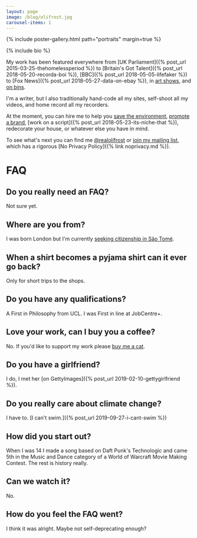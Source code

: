 ```yaml
---
layout: page
image: /blog/olifrost.jpg
carousel-items: 1
---
```


<style>
.owl-dots {
  display: none;
}
</style>

{% include poster-gallery.html path="portraits" margin=true %}

{% include bio %}

My work has been featured everywhere from [UK Parliament]({% post_url 2015-03-25-thehomelessperiod %}) to [Britain's Got Talent]({% post_url 2018-05-20-recorda-boi %}), [BBC]({% post_url 2018-05-05-lifefaker %}) to [Fox News]({% post_url 2018-05-27-data-on-ebay %}), in [art shows](/refer), and [on bins](/little-tips).

I'm a writer, but I also traditionally hand-code all my sites, self-shoot all my videos, and home record all my recorders.

At the moment, you can hire me to help you [save the environment](/refrost), [promote a brand](/work), [work on a script]({% post_url 2018-05-23-its-niche-that %}), redecorate your house, or whatever else you have in mind.

To see what's next you can find me [@realolifrost](/s) or [join my mailing list](#footer), which has a rigorous [No Privacy Policy]({% link noprivacy.md %}).

# FAQ

## Do you really need an FAQ?
Not sure yet.

## Where are you from?
I was born London but I'm currently [seeking citizenship in São Tomé](/blog/sao-tome-citizen/).

## When a shirt becomes a pyjama shirt can it ever go back?
Only for short trips to the shops.

## Do you have any qualifications?
A First in Philosophy from UCL. I was First in line at JobCentre+.

## Love your work, can I buy you a coffee?
No. If you'd like to support my work please [buy me a cat](/buymeacat).

## Do you have a girlfriend?
I do, I met her [on GettyImages]({% post_url 2019-02-10-gettygirlfriend %}).

## Do you really care about climate change?
I have to. [I can't swim.]({% post_url 2019-09-27-i-cant-swim %})

## How did you start out?

When I was 14 I made a song based on Daft Punk's Technologic and came 5th in the Music and Dance category of a World of Warcraft Movie Making Contest. The rest is history really.

## Can we watch it?
No.

## How do you feel the FAQ went?
I think it was alright. Maybe not self-deprecating enough?
